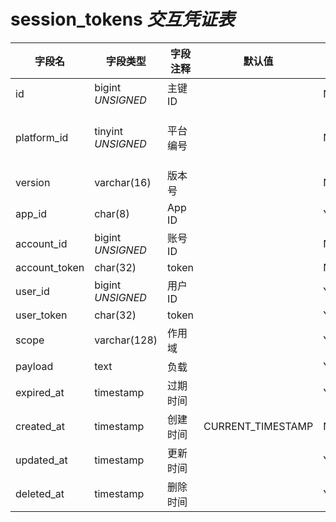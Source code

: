 # session_tokens *交互凭证表*

| 字段名 | 字段类型 | 字段注释 | 默认值 | 可空 | 备注 |
| --- | --- | --- | --- | --- | --- |
| id | bigint *UNSIGNED* | 主键 ID |  | NO | 自动递赠 |
| platform_id | tinyint *UNSIGNED* | 平台编号 |  | NO | 关联键名 [configs->item_key = platforms](../dictionary/platforms.md) |
| version | varchar(16) | 版本号 |  | NO | 语义化版本号 |
| app_id | char(8) | App ID |  | YES | [session_keys->app_id](session-keys.md) |
| account_id | bigint *UNSIGNED* | 账号 ID |  | NO | 关联字段 [accounts->id](../accounts/accounts.md) |
| account_token | char(32) | token |  | NO |  |
| user_id | bigint *UNSIGNED* | 用户 ID |  | YES | 关联字段 [users->id](../users/users.md) |
| user_token | char(32) | token |  | YES |  |
| scope | varchar(128) | 作用域 |  | YES |  |
| payload | text | 负载 |  | YES |  |
| expired_at | timestamp | 过期时间 |  | YES | 留空代表永久有效 |
| created_at | timestamp | 创建时间 | CURRENT_TIMESTAMP | NO |  |
| updated_at | timestamp | 更新时间 |  | YES |  |
| deleted_at | timestamp | 删除时间 |  | YES |  |
